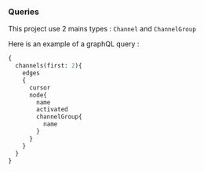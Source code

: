 ### Queries

This project use 2 mains types : `Channel` and `ChannelGroup`  

Here is an example of a graphQL query :

```graphql
{
  channels(first: 2){
    edges
    {
      cursor
      node{
        name
        activated
        channelGroup{
          name
        }
      }
    }
  }
}
```

